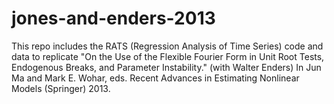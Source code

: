 # jones-and-enders-2013

This repo includes the RATS (Regression Analysis of Time Series) code and data to replicate "On the Use of the Flexible Fourier Form in Unit Root Tests, Endogenous Breaks, and Parameter Instability." (with Walter Enders) In Jun Ma and Mark E. Wohar, eds. Recent Advances in Estimating Nonlinear Models (Springer) 2013.